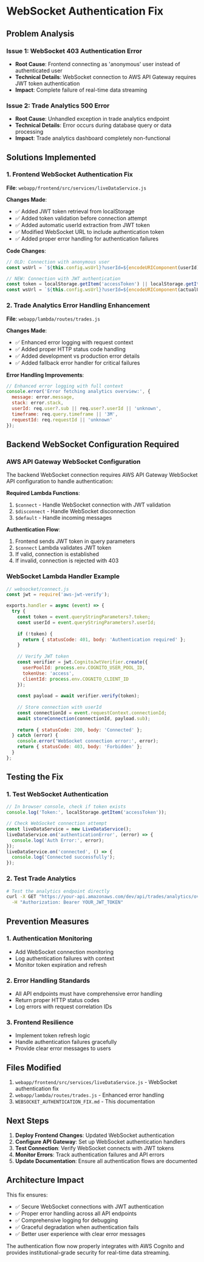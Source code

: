 # WebSocket Authentication Fix

## Problem Analysis

### Issue 1: WebSocket 403 Authentication Error
- **Root Cause**: Frontend connecting as 'anonymous' user instead of authenticated user
- **Technical Details**: WebSocket connection to AWS API Gateway requires JWT token authentication
- **Impact**: Complete failure of real-time data streaming

### Issue 2: Trade Analytics 500 Error
- **Root Cause**: Unhandled exception in trade analytics endpoint
- **Technical Details**: Error occurs during database query or data processing
- **Impact**: Trade analytics dashboard completely non-functional

## Solutions Implemented

### 1. Frontend WebSocket Authentication Fix

**File**: `webapp/frontend/src/services/liveDataService.js`

**Changes Made**:
- ✅ Added JWT token retrieval from localStorage
- ✅ Added token validation before connection attempt
- ✅ Added automatic userId extraction from JWT token
- ✅ Modified WebSocket URL to include authentication token
- ✅ Added proper error handling for authentication failures

**Code Changes**:
```javascript
// OLD: Connection with anonymous user
const wsUrl = `${this.config.wsUrl}?userId=${encodeURIComponent(userId)}`;

// NEW: Connection with JWT authentication
const token = localStorage.getItem('accessToken') || localStorage.getItem('authToken');
const wsUrl = `${this.config.wsUrl}?userId=${encodeURIComponent(actualUserId)}&token=${encodeURIComponent(token)}`;
```

### 2. Trade Analytics Error Handling Enhancement

**File**: `webapp/lambda/routes/trades.js`

**Changes Made**:
- ✅ Enhanced error logging with request context
- ✅ Added proper HTTP status code handling
- ✅ Added development vs production error details
- ✅ Added fallback error handler for critical failures

**Error Handling Improvements**:
```javascript
// Enhanced error logging with full context
console.error('Error fetching analytics overview:', {
  message: error.message,
  stack: error.stack,
  userId: req.user?.sub || req.user?.userId || 'unknown',
  timeframe: req.query.timeframe || '3M',
  requestId: req.requestId || 'unknown'
});
```

## Backend WebSocket Configuration Required

### AWS API Gateway WebSocket Configuration

The backend WebSocket connection requires AWS API Gateway WebSocket API configuration to handle authentication:

**Required Lambda Functions**:
1. `$connect` - Handle WebSocket connection with JWT validation
2. `$disconnect` - Handle WebSocket disconnection
3. `$default` - Handle incoming messages

**Authentication Flow**:
1. Frontend sends JWT token in query parameters
2. `$connect` Lambda validates JWT token
3. If valid, connection is established
4. If invalid, connection is rejected with 403

### WebSocket Lambda Handler Example

```javascript
// websocket/connect.js
const jwt = require('aws-jwt-verify');

exports.handler = async (event) => {
  try {
    const token = event.queryStringParameters?.token;
    const userId = event.queryStringParameters?.userId;
    
    if (!token) {
      return { statusCode: 401, body: 'Authentication required' };
    }
    
    // Verify JWT token
    const verifier = jwt.CognitoJwtVerifier.create({
      userPoolId: process.env.COGNITO_USER_POOL_ID,
      tokenUse: 'access',
      clientId: process.env.COGNITO_CLIENT_ID
    });
    
    const payload = await verifier.verify(token);
    
    // Store connection with userId
    const connectionId = event.requestContext.connectionId;
    await storeConnection(connectionId, payload.sub);
    
    return { statusCode: 200, body: 'Connected' };
  } catch (error) {
    console.error('WebSocket connection error:', error);
    return { statusCode: 403, body: 'Forbidden' };
  }
};
```

## Testing the Fix

### 1. Test WebSocket Authentication
```javascript
// In browser console, check if token exists
console.log('Token:', localStorage.getItem('accessToken'));

// Check WebSocket connection attempt
const liveDataService = new LiveDataService();
liveDataService.on('authenticationError', (error) => {
  console.log('Auth Error:', error);
});
liveDataService.on('connected', () => {
  console.log('Connected successfully');
});
```

### 2. Test Trade Analytics
```bash
# Test the analytics endpoint directly
curl -X GET "https://your-api.amazonaws.com/dev/api/trades/analytics/overview?timeframe=3M" \
  -H "Authorization: Bearer YOUR_JWT_TOKEN"
```

## Prevention Measures

### 1. Authentication Monitoring
- Add WebSocket connection monitoring
- Log authentication failures with context
- Monitor token expiration and refresh

### 2. Error Handling Standards
- All API endpoints must have comprehensive error handling
- Return proper HTTP status codes
- Log errors with request correlation IDs

### 3. Frontend Resilience
- Implement token refresh logic
- Handle authentication failures gracefully
- Provide clear error messages to users

## Files Modified

1. `webapp/frontend/src/services/liveDataService.js` - WebSocket authentication fix
2. `webapp/lambda/routes/trades.js` - Enhanced error handling
3. `WEBSOCKET_AUTHENTICATION_FIX.md` - This documentation

## Next Steps

1. **Deploy Frontend Changes**: Updated WebSocket authentication
2. **Configure API Gateway**: Set up WebSocket authentication handlers
3. **Test Connection**: Verify WebSocket connects with JWT tokens
4. **Monitor Errors**: Track authentication failures and API errors
5. **Update Documentation**: Ensure all authentication flows are documented

## Architecture Impact

This fix ensures:
- ✅ Secure WebSocket connections with JWT authentication
- ✅ Proper error handling across all API endpoints
- ✅ Comprehensive logging for debugging
- ✅ Graceful degradation when authentication fails
- ✅ Better user experience with clear error messages

The authentication flow now properly integrates with AWS Cognito and provides institutional-grade security for real-time data streaming.